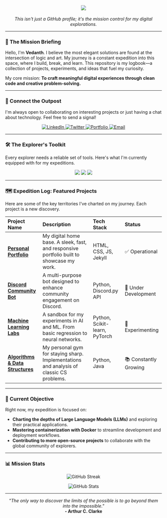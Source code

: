 <h1 align="center">
  <a href="https://git.io/typing-svg">
    <img src="https://readme-typing-svg.herokuapp.com/?lines=Welcome+to+Vedanth+HQ;Explorer+at+the+Intersection+of+Code+and+Creativity;Building+the+future,+one+commit+at+a+time.&center=true&width=380&height=50&color=00ff99&vCenter=true&pause=1000&size=25">
  </a>
</h1>

<p align="center">
  <em>This isn't just a GitHub profile; it's the mission control for my digital explorations.</em>
</p>

---

### 🧭 The Mission Briefing

Hello, I'm **Vedanth**. I believe the most elegant solutions are found at the intersection of logic and art. My journey is a constant expedition into this space, where I build, break, and learn. This repository is my logbook—a collection of projects, experiments, and ideas that fuel my curiosity.

My core mission: **To craft meaningful digital experiences through clean code and creative problem-solving.**

---

### 📡 Connect the Outpost

I'm always open to collaborating on interesting projects or just having a chat about technology. Feel free to send a signal!

<p align="center">
  <a href="https://www.linkedin.com/in/your-linkedin-profile" target="_blank">
    <img src="https://img.shields.io/badge/LinkedIn-0077B5?style=for-the-badge&logo=linkedin&logoColor=white" alt="LinkedIn">
  </a>
  <a href="https://twitter.com/your-twitter-handle" target="_blank">
    <img src="https://img.shields.io/badge/Twitter-1DA1F2?style=for-the-badge&logo=twitter&logoColor=white" alt="Twitter">
  </a>
  <a href="https://vedanthq.github.io" target="_blank">
    <img src="https://img.shields.io/badge/Portfolio-FF5722?style=for-the-badge&logo=todoist&logoColor=white" alt="Portfolio">
  </a>
  <a href="mailto:your.email@example.com" target="_blank">
    <img src="https://img.shields.io/badge/Email-D14836?style=for-the-badge&logo=gmail&logoColor=white" alt="Email">
  </a>
</p>

---

### 🛠️ The Explorer's Toolkit

Every explorer needs a reliable set of tools. Here's what I'm currently equipped with for my expeditions.

<p align="center">
  <img src="https://skillicons.dev/icons?i=python,java,javascript,html,css" />
  <img src="https://skillicons.dev/icons?i=flask,react,nodejs,git,github" />
  <img src="https://skillicons.dev/icons?i=pytorch,tensorflow,vscode,linux,docker" />
</p>

---

### 🗺️ Expedition Log: Featured Projects

Here are some of the key territories I've charted on my journey. Each project is a new discovery.

| Project Name | Description | Tech Stack | Status |
| :--- | :--- | :--- | :--- |
| **[Personal Portfolio](https://github.com/vedanthq/vedanthq.github.io)** | My digital home base. A sleek, fast, and responsive portfolio built to showcase my work. | HTML, CSS, JS, Jekyll | ✅ Operational |
| **[Discord Community Bot](https://github.com/vedanthq/discord-bot)** | A multi-purpose bot designed to enhance community engagement on Discord. | Python, Discord.py API | 🚧 Under Development |
| **[Machine Learning Labs](https://github.com/vedanthq/machine-learning)** | A sandbox for my experiments in AI and ML. From basic regression to neural networks. | Python, Scikit-learn, PyTorch | 🔬 Experimenting |
| **[Algorithms & Data Structures](https://github.com/vedanthq/algorithms)** | My personal gym for staying sharp. Implementations and analysis of classic CS problems. | Python, Java | 📚 Constantly Growing |

---

### 📍 Current Objective

Right now, my expedition is focused on:

*   **Charting the depths of Large Language Models (LLMs)** and exploring their practical applications.
*   **Mastering containerization with Docker** to streamline development and deployment workflows.
*   **Contributing to more open-source projects** to collaborate with the global community of explorers.

---

### 📊 Mission Stats

<p align="center">
  <img src="https://github-readme-streak-stats.herokuapp.com?user=vedanthq&theme=dark&hide_border=true&background=00000000" alt="GitHub Streak">
</p>

<p align="center">
  <img src="https://github-readme-stats.vercel.app/api?username=vedanthq&show_icons=true&theme=tokyonight&hide_border=true&bg_color=00000000" alt="GitHub Stats">
</p>

---

<p align="center">
  <i>"The only way to discover the limits of the possible is to go beyond them into the impossible."</i><br>
  <b>- Arthur C. Clarke</b>
</p>
